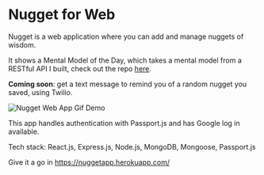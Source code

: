 # Nugget for Web

Nugget is a web application where you can add and manage nuggets of wisdom.

It shows a Mental Model of the Day, which takes a mental model from a RESTful API I built, check out the repo [here](https://github.com/anahv/Mental-Models-API). 

**Coming soon**: get a text message to remind you of a random nugget you saved, using Twilio.

![Nugget Web App Gif Demo](/public/nuggetWeb.gif)

This app handles authentication with Passport.js and has Google log in available.

Tech stack: React.js, Express.js, Node.js, MongoDB, Mongoose, Passport.js

Give it a go in https://nuggetapp.herokuapp.com/
